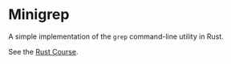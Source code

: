 # Minigrep

A simple implementation of the `grep` command-line utility in Rust.

See the [Rust Course](https://course.rs/basic-practice/intro.html).
